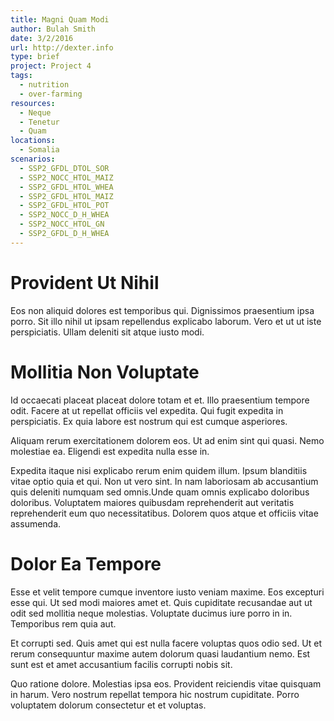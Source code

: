 ```yaml
---
title: Magni Quam Modi
author: Bulah Smith
date: 3/2/2016
url: http://dexter.info
type: brief
project: Project 4
tags:
  - nutrition
  - over-farming
resources:
  - Neque
  - Tenetur
  - Quam
locations:
  - Somalia
scenarios:
  - SSP2_GFDL_DTOL_SOR
  - SSP2_NOCC_HTOL_MAIZ
  - SSP2_GFDL_HTOL_WHEA
  - SSP2_GFDL_HTOL_MAIZ
  - SSP2_GFDL_HTOL_POT
  - SSP2_NOCC_D_H_WHEA
  - SSP2_NOCC_HTOL_GN
  - SSP2_GFDL_D_H_WHEA
---
```

# Provident Ut Nihil
Eos non aliquid dolores est temporibus qui. Dignissimos praesentium ipsa porro. Sit illo nihil ut ipsam repellendus explicabo laborum. Vero et ut ut iste perspiciatis. Ullam deleniti sit atque iusto modi.

# Mollitia Non Voluptate
Id occaecati placeat placeat dolore totam et et. Illo praesentium tempore odit. Facere at ut repellat officiis vel expedita. Qui fugit expedita in perspiciatis. Ex quia labore est nostrum qui est cumque asperiores.
 Aliquam rerum exercitationem dolorem eos. Ut ad enim sint qui quasi. Nemo molestiae ea. Eligendi est expedita nulla esse in.
 Expedita itaque nisi explicabo rerum enim quidem illum. Ipsum blanditiis vitae optio quia et qui. Non ut vero sint. In nam laboriosam ab accusantium quis deleniti numquam sed omnis.Unde quam omnis explicabo doloribus doloribus. Voluptatem maiores quibusdam reprehenderit aut veritatis reprehenderit eum quo necessitatibus. Dolorem quos atque et officiis vitae assumenda.

# Dolor Ea Tempore
Esse et velit tempore cumque inventore iusto veniam maxime. Eos excepturi esse qui. Ut sed modi maiores amet et. Quis cupiditate recusandae aut ut odit sed mollitia neque molestias. Voluptate ducimus iure porro in in. Temporibus rem quia aut.
 Et corrupti sed. Quis amet qui est nulla facere voluptas quos odio sed. Ut et rerum consequuntur maxime autem dolorum quasi laudantium nemo. Est sunt est et amet accusantium facilis corrupti nobis sit.
 Quo ratione dolore. Molestias ipsa eos. Provident reiciendis vitae quisquam in harum. Vero nostrum repellat tempora hic nostrum cupiditate. Porro voluptatem dolorum consectetur et et voluptas.

